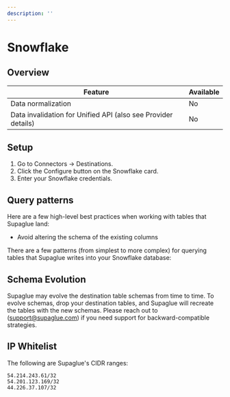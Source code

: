 ```yaml
---
description: ''
---
```


# Snowflake

## Overview

| Feature                                                       | Available |
| ------------------------------------------------------------- | --------- |
| Data normalization                                            | No        |
| Data invalidation for Unified API (also see Provider details) | No        |

## Setup

1. Go to Connectors -> Destinations.
2. Click the Configure button on the Snowflake card.
3. Enter your Snowflake credentials.

## Query patterns

Here are a few high-level best practices when working with tables that Supaglue land:

- Avoid altering the schema of the existing columns

There are a few patterns (from simplest to more complex) for querying tables that Supaglue writes into your Snowflake database:

## Schema Evolution

Supaglue may evolve the destination table schemas from time to time. To evolve schemas, drop your destination tables, and Supaglue will recreate the tables with the new schemas. Please reach out to ([support@supaglue.com](mailto:support@supaglue.com)) if you need support for backward-compatible strategies.

## IP Whitelist

The following are Supaglue's CIDR ranges:

```
54.214.243.61/32
54.201.123.169/32
44.226.37.107/32
```
